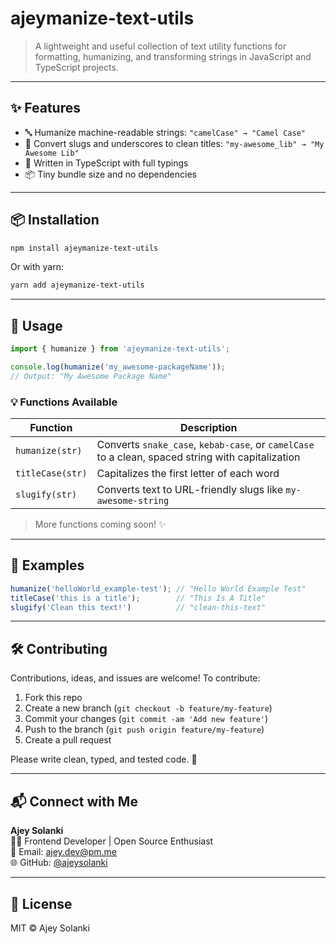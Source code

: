 # ajeymanize-text-utils

> A lightweight and useful collection of text utility functions for formatting, humanizing, and transforming strings in JavaScript and TypeScript projects.

---

## ✨ Features

- 🔤 Humanize machine-readable strings: `"camelCase" → "Camel Case"`
- 🔁 Convert slugs and underscores to clean titles: `"my-awesome_lib" → "My Awesome Lib"`
- 🚀 Written in TypeScript with full typings
- 📦 Tiny bundle size and no dependencies

---

## 📦 Installation

```bash
npm install ajeymanize-text-utils
```

Or with yarn:

```bash
yarn add ajeymanize-text-utils
```

---

## 🔧 Usage

```ts
import { humanize } from 'ajeymanize-text-utils';

console.log(humanize('my_awesome-packageName'));
// Output: "My Awesome Package Name"
```

### 💡 Functions Available

| Function   | Description                                      |
|------------|--------------------------------------------------|
| `humanize(str)` | Converts `snake_case`, `kebab-case`, or `camelCase` to a clean, spaced string with capitalization |
| `titleCase(str)` | Capitalizes the first letter of each word |
| `slugify(str)` | Converts text to URL-friendly slugs like `my-awesome-string` |

> More functions coming soon! ✨

---

## 🧪 Examples

```ts
humanize('helloWorld_example-test'); // "Hello World Example Test"
titleCase('this is a title');        // "This Is A Title"
slugify('Clean this text!')          // "clean-this-text"
```

---

## 🛠 Contributing

Contributions, ideas, and issues are welcome! To contribute:

1. Fork this repo
2. Create a new branch (`git checkout -b feature/my-feature`)
3. Commit your changes (`git commit -am 'Add new feature'`)
4. Push to the branch (`git push origin feature/my-feature`)
5. Create a pull request

Please write clean, typed, and tested code. 🙏

---

## 📬 Connect with Me

**Ajey Solanki**  
👨‍💻 Frontend Developer | Open Source Enthusiast  
📧 Email: [ajey.dev@pm.me](mailto:ajaysingh16601@gmail.com)  
🌐 GitHub: [@ajeysolanki](https://github.com/ajaysingh16601)  

---

## 📄 License

MIT © Ajey Solanki
